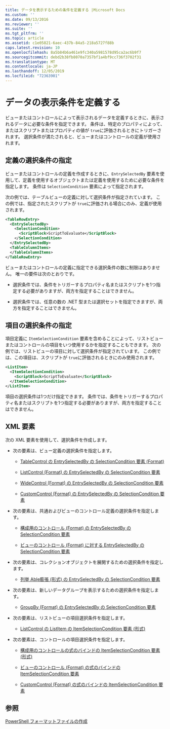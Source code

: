 ```yaml
---
title: データを表示するための条件を定義する |Microsoft Docs
ms.custom: ''
ms.date: 09/13/2016
ms.reviewer: ''
ms.suite: ''
ms.tgt_pltfrm: ''
ms.topic: article
ms.assetid: c1e05821-6aec-437b-84a5-218a5727f88b
caps.latest.revision: 10
ms.openlocfilehash: 8a5b84b6a461e9fc340a5981578d95ca2ac6b9f7
ms.sourcegitcommit: debd2b38fb8070a7357bf1a4bf9cc736f3702f31
ms.translationtype: MT
ms.contentlocale: ja-JP
ms.lasthandoff: 12/05/2019
ms.locfileid: "72363901"
---
```

# <a name="defining-conditions-for-displaying-data"></a>データの表示条件を定義する

ビューまたはコントロールによって表示されるデータを定義するときに、表示されるデータに必要な条件を指定できます。 条件は、特定のプロパティによって、またはスクリプトまたはプロパティの値が `true`に評価されるときにトリガーされます。 選択条件が満たされると、ビューまたはコントロールの定義が使用されます。

## <a name="specifying-a-selection-condition-for-a-definition"></a>定義の選択条件の指定

ビューまたはコントロールの定義を作成するときに、`EntrySelectedBy` 要素を使用して、定義を使用するオブジェクトまたは定義を使用するために必要な条件を指定します。 条件は `SelectionCondition` 要素によって指定されます。

次の例では、テーブルビューの定義に対して選択条件が指定されています。 この例では、指定されたスクリプトが `true`に評価される場合にのみ、定義が使用されます。

```xml
<TableRowEntry>
  <EntrySelectedBy>
    <SelectionCondition>
      <ScriptBlock>ScriptToEvaluate</ScriptBlock>
    </SelectionCondition>
  </EntrySelectedBy>
  <TableColumnItems>
  </TableColumnItems>
</TableRowEntry>

```

ビューまたはコントロールの定義に指定できる選択条件の数に制限はありません。 唯一の要件は次のとおりです。

- 選択条件では、条件をトリガーするプロパティ名またはスクリプトを1つ指定する必要がありますが、両方を指定することはできません。

- 選択条件では、任意の数の .NET 型または選択セットを指定できますが、両方を指定することはできません。

## <a name="specifying-a-selection-condition-for-an-item"></a>項目の選択条件の指定

項目定義に `ItemSelectionCondition` 要素を含めることによって、リストビューまたはコントロールの項目をいつ使用するかを指定することもできます。 次の例では、リストビューの項目に対して選択条件が指定されています。 この例では、この項目は、スクリプトが `true`に評価されるときにのみ使用されます。

```xml
<ListItem>
  <ItemSelectionCondition>
    <ScriptBlock>ScriptToEvaluate</ScriptBlock>
  </ItemSelectionCondition>
</ListItem>

```

項目の選択条件は1つだけ指定できます。 条件では、条件をトリガーするプロパティ名またはスクリプトを1つ指定する必要がありますが、両方を指定することはできません。

## <a name="xml-elements"></a>XML 要素

 次の XML 要素を使用して、選択条件を作成します。

- 次の要素は、ビュー定義の選択条件を指定します。

    - [TableControl の EntrySelectedBy の SelectionCondition 要素 (Format)](./selectioncondition-element-for-entryselectedby-for-tablecontrol-format.md)

    - [ListControl (Format) の EntrySelectedBy の SelectionCondition 要素](./selectioncondition-element-for-entryselectedby-for-listcontrol-format.md)

    - [WideControl (Format) の EntrySelectedBy の SelectionCondition 要素](./selectioncondition-element-for-entryselectedby-for-widecontrol-format.md)

    - [CustomControl (Format) の EntrySelectedBy の SelectionCondition 要素](./selectioncondition-element-for-entryselectedby-for-customcontrol-format.md)

- 次の要素は、共通およびビューのコントロール定義の選択条件を指定します。

    - [構成用のコントロール (Format) の EntrySelectedBy の SelectionCondition 要素](./selectioncondition-element-for-entryselectedby-for-controls-for-configuration-format.md)

    - [ビューのコントロール (Format) に対する EntrySelectedBy の SelectionCondition 要素](./selectioncondition-element-for-entryselectedby-for-controls-for-view-format.md)

- 次の要素は、コレクションオブジェクトを展開するための選択条件を指定します。

    - [列挙 Able膨張 (形式) の EntrySelectedBy の SelectionCondition 要素](./selectioncondition-element-for-entryselectedby-for-enumerableexpansion-format.md)

- 次の要素は、新しいデータグループを表示するための選択条件を指定します。

    - [GroupBy (Format) の EntrySelectedBy の SelectionCondition 要素](./selectioncondition-element-for-entryselectedby-for-groupby-format.md)

- 次の要素は、リストビューの項目選択条件を指定します。

    - [ListControl の ListItem の ItemSelectionCondition 要素 (形式)](./itemselectioncondition-element-for-listitem-for-listcontrol-format.md)

- 次の要素は、コントロールの項目選択条件を指定します。

    - [構成用のコントロールの式のバインドの ItemSelectionCondition 要素 (形式)](./itemselectioncondition-element-for-expressionbinding-for-controls-for-configuration-format.md)

    - [ビューのコントロール (Format) の式のバインドの ItemSelectionCondition 要素](./itemselectioncondition-element-for-expressionbinding-for-controls-for-view-format.md)

    - [CustomControl (Format) の式のバインドの ItemSelectionCondition 要素](./itemselectioncondition-element-for-expressionbinding-for-customcontrol-format.md)

## <a name="see-also"></a>参照

[PowerShell フォーマットファイルの作成](./writing-a-powershell-formatting-file.md)
